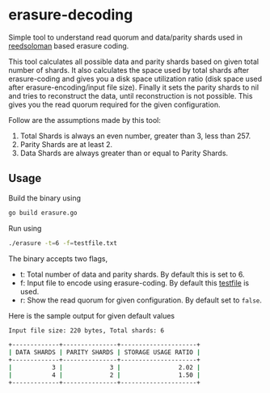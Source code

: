 # erasure-decoding

Simple tool to understand read quorum and data/parity shards used in [reedsoloman](https://github.com/klauspost/reedsolomon) based erasure coding.

This tool calculates all possible data and parity shards based on given total number of shards. It also calculates the space used by total shards
after erasure-coding and gives you a disk space utilization ratio (disk space used after erasure-encoding/input file size). Finally it sets the
parity shards to nil and tries to reconstruct the data, until reconstruction is not possible. This gives you the read quorum required for the given
configuration.

Follow are the assumptions made by this tool:

1. Total Shards is always an even number, greater than 3, less than 257.
2. Parity Shards are at least 2.
3. Data Shards are always greater than or equal to Parity Shards.

## Usage
Build the binary using

```sh
go build erasure.go

```

Run using

```sh
./erasure -t=6 -f=testfile.txt
```

The binary accepts two flags,

- t: Total number of data and parity shards. By default this is set to 6.
- f: Input file to encode using erasure-coding. By default this [testfile](./testfile.txt) is used.
- r: Show the read quorum for given configuration. By default set to `false`.

Here is the sample output for given default values

```sh
Input file size: 220 bytes, Total shards: 6

+-------------+---------------+---------------------+
| DATA SHARDS | PARITY SHARDS | STORAGE USAGE RATIO |
+-------------+---------------+---------------------+
|           3 |             3 |                2.02 |
|           4 |             2 |                1.50 |
+-------------+---------------+---------------------+
``` 